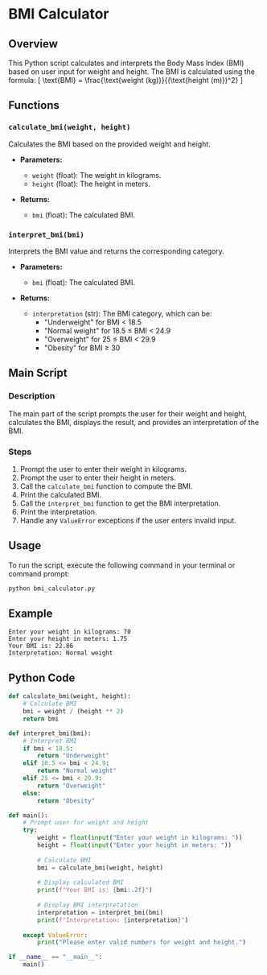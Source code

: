# BMI Calculator

## Overview
This Python script calculates and interprets the Body Mass Index (BMI) based on user input for weight and height. The BMI is calculated using the formula:
\[ \text{BMI} = \frac{\text{weight (kg)}}{(\text{height (m)})^2} \]


## Functions

### `calculate_bmi(weight, height)`
Calculates the BMI based on the provided weight and height.

- **Parameters:**
  - `weight` (float): The weight in kilograms.
  - `height` (float): The height in meters.

- **Returns:**
  - `bmi` (float): The calculated BMI.

### `interpret_bmi(bmi)`
Interprets the BMI value and returns the corresponding category.

- **Parameters:**
  - `bmi` (float): The calculated BMI.

- **Returns:**
  - `interpretation` (str): The BMI category, which can be:
    - "Underweight" for BMI < 18.5
    - "Normal weight" for 18.5 ≤ BMI < 24.9
    - "Overweight" for 25 ≤ BMI < 29.9
    - "Obesity" for BMI ≥ 30

## Main Script

### Description
The main part of the script prompts the user for their weight and height, calculates the BMI, displays the result, and provides an interpretation of the BMI.

### Steps
1. Prompt the user to enter their weight in kilograms.
2. Prompt the user to enter their height in meters.
3. Call the `calculate_bmi` function to compute the BMI.
4. Print the calculated BMI.
5. Call the `interpret_bmi` function to get the BMI interpretation.
6. Print the interpretation.
7. Handle any `ValueError` exceptions if the user enters invalid input.

## Usage
To run the script, execute the following command in your terminal or command prompt:

```sh
python bmi_calculator.py
```

## Example
```
Enter your weight in kilograms: 70
Enter your height in meters: 1.75
Your BMI is: 22.86
Interpretation: Normal weight
```

## Python Code

```python
def calculate_bmi(weight, height):
    # Calculate BMI
    bmi = weight / (height ** 2)
    return bmi

def interpret_bmi(bmi):
    # Interpret BMI
    if bmi < 18.5:
        return "Underweight"
    elif 18.5 <= bmi < 24.9:
        return "Normal weight"
    elif 25 <= bmi < 29.9:
        return "Overweight"
    else:
        return "Obesity"

def main():
    # Prompt user for weight and height
    try:
        weight = float(input("Enter your weight in kilograms: "))
        height = float(input("Enter your height in meters: "))
        
        # Calculate BMI
        bmi = calculate_bmi(weight, height)
        
        # Display calculated BMI
        print(f"Your BMI is: {bmi:.2f}")
        
        # Display BMI interpretation
        interpretation = interpret_bmi(bmi)
        print(f"Interpretation: {interpretation}")
        
    except ValueError:
        print("Please enter valid numbers for weight and height.")

if __name__ == "__main__":
    main()
```
